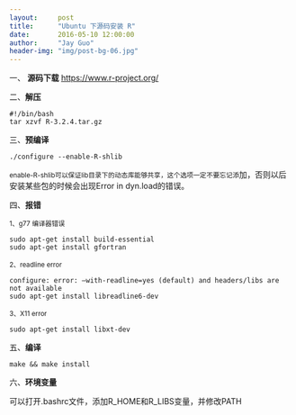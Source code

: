 ```yaml
---
layout:     post
title:      "Ubuntu 下源码安装 R"
date:       2016-05-10 12:00:00
author:     "Jay Guo"
header-img: "img/post-bg-06.jpg"
---
```


一、 **源码下载**
    <https://www.r-project.org/>

二、**解压**
```
#!/bin/bash
tar xzvf R-3.2.4.tar.gz
```

三、**预编译**
```
./configure --enable-R-shlib
```
<small>enable-R-shlib可以保证lib目录下的动态库能够共享，这个选项一定不要忘记添</small>加，否则以后安装某些包的时候会出现Error in dyn.load的错误。

四、**报错**

<small>1、g77 编译器错误</small>
```
sudo apt-get install build-essential
sudo apt-get install gfortran
```
<small>2、readline error</small>
```
configure: error: –with-readline=yes (default) and headers/libs are not available
sudo apt-get install libreadline6-dev
```
<small>3、X11 error</small>
```
sudo apt-get install libxt-dev
```
五、**编译**

	make && make install

六、**环境变量**  
        
可以打开.bashrc文件，添加R_HOME和R_LIBS变量，并修改PATH<small>


